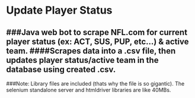 # Update Player Status
###Java web bot to scrape NFL.com for current player status (ex: ACT, SUS, PUP, etc...) & active team.
####Scrapes data into a .csv file, then updates player status/active team in the database using created .csv.
-----
###Note: Library files are included (thats why the file is so gigantic). The selenium standalone server and htmldriver libraries are like 40MBs.


